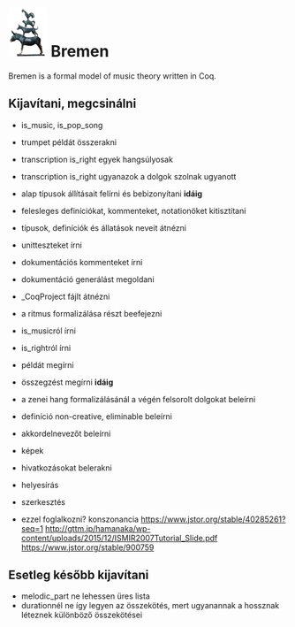 # <img src="bremen.png" alt="the town musicians of bremen" width="70"/> Bremen
Bremen is a formal model of music theory written in Coq.  

## Kijavítani, megcsinálni
- is_music, is_pop_song
- trumpet példát összerakni
- transcription is_right egyek hangsúlyosak
- transcription is_right ugyanazok a dolgok szolnak ugyanott
- alap típusok állításait felírni és bebizonyítani **idáig**
- felesleges definíciókat, kommenteket, notationöket kitisztítani
- típusok, definíciók és állatások neveit átnézni
- unitteszteket írni
- dokumentációs kommenteket írni
- dokumentáció generálást megoldani
- _CoqProject fájlt átnézni  

- a ritmus formalizálása részt beefejezni
- is_musicról írni
- is_rightról írni
- példát megírni
- összegzést megírni **idáig**
- a zenei hang formalizálásánál a végén felsorolt dolgokat beleírni
- definíció non-creative, eliminable beleírni
- akkordelnevezőt beleírni
- képek
- hivatkozásokat belerakni
- helyesírás
- szerkesztés

- ezzel foglalkozni? konszonancia https://www.jstor.org/stable/40285261?seq=1
http://gttm.jp/hamanaka/wp-content/uploads/2015/12/ISMIR2007Tutorial_Slide.pdf
https://www.jstor.org/stable/900759

## Esetleg később kijavítani
 - melodic_part ne lehessen üres lista
 - durationnél ne így legyen az összekötés, mert ugyanannak a hossznak léteznek különböző összekötései
